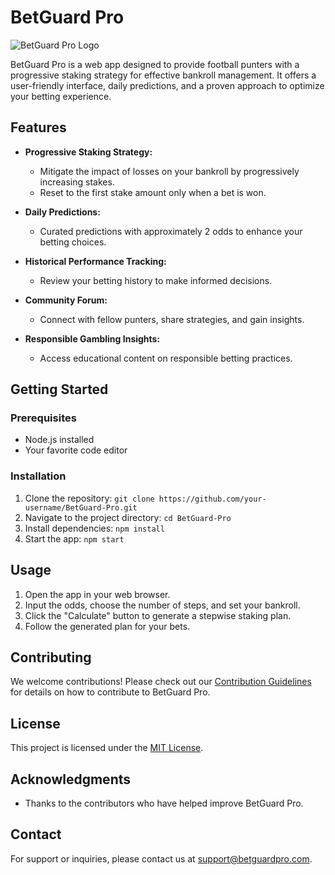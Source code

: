 # BetGuard Pro

![BetGuard Pro Logo](link-to-your-logo-image.png)

BetGuard Pro is a web app designed to provide football punters with a progressive staking strategy for effective bankroll management. It offers a user-friendly interface, daily predictions, and a proven approach to optimize your betting experience.

## Features

- **Progressive Staking Strategy:**

  - Mitigate the impact of losses on your bankroll by progressively increasing stakes.
  - Reset to the first stake amount only when a bet is won.

- **Daily Predictions:**

  - Curated predictions with approximately 2 odds to enhance your betting choices.

- **Historical Performance Tracking:**

  - Review your betting history to make informed decisions.

- **Community Forum:**

  - Connect with fellow punters, share strategies, and gain insights.

- **Responsible Gambling Insights:**
  - Access educational content on responsible betting practices.

## Getting Started

### Prerequisites

- Node.js installed
- Your favorite code editor

### Installation

1. Clone the repository: `git clone https://github.com/your-username/BetGuard-Pro.git`
2. Navigate to the project directory: `cd BetGuard-Pro`
3. Install dependencies: `npm install`
4. Start the app: `npm start`

## Usage

1. Open the app in your web browser.
2. Input the odds, choose the number of steps, and set your bankroll.
3. Click the "Calculate" button to generate a stepwise staking plan.
4. Follow the generated plan for your bets.

## Contributing

We welcome contributions! Please check out our [Contribution Guidelines](CONTRIBUTING.md) for details on how to contribute to BetGuard Pro.

## License

This project is licensed under the [MIT License](LICENSE.md).

## Acknowledgments

- Thanks to the contributors who have helped improve BetGuard Pro.

## Contact

For support or inquiries, please contact us at support@betguardpro.com.
